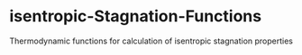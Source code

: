 # isentropic-Stagnation-Functions
Thermodynamic functions for calculation of isentropic stagnation properties
